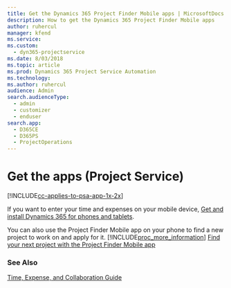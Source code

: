 ```yaml
---
title: Get the Dynamics 365 Project Finder Mobile apps | MicrosoftDocs
description: How to get the Dynamics 365 Project Finder Mobile apps
author: ruhercul
manager: kfend
ms.service: 
ms.custom: 
  - dyn365-projectservice
ms.date: 8/03/2018
ms.topic: article
ms.prod: Dynamics 365 Project Service Automation
ms.technology: 
ms.author: ruhercul
audience: Admin
search.audienceType: 
  - admin
  - customizer
  - enduser
search.app: 
  - D365CE
  - D365PS
  - ProjectOperations
---
```



# Get the apps (Project Service)

[!INCLUDE[cc-applies-to-psa-app-1x-2x](../includes/cc-applies-to-psa-app-1x-2x.md)]

If you want to enter your time and expenses on your mobile device, [Get and install Dynamics 365 for phones and tablets](../mobile-app/dynamics-365-phones-tablets-users-guide.md).  
  
 You can also use the Project Finder Mobile app on your phone to find a new project to work on and apply for it. [!INCLUDE[proc_more_information](../includes/proc-more-information.md)] [Find your next project with the Project Finder Mobile app](../psa/find-next-project-finder-mobile-app.md) 
  
### See Also  
 [Time, Expense, and Collaboration Guide](../psa/time-expense-collaboration-guide.md)
